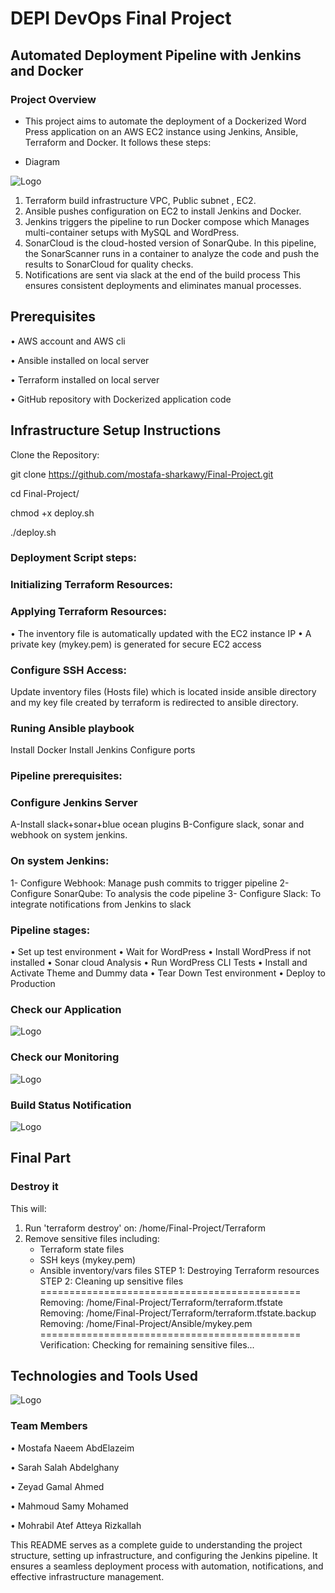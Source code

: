 # DEPI DevOps Final Project

## Automated Deployment Pipeline with Jenkins and Docker

### Project Overview

- This project aims to automate the deployment of a Dockerized Word Press application on an AWS EC2 instance using Jenkins, Ansible, Terraform and Docker. It follows these steps:

- Diagram

![Logo](Terraform/logo.jpeg)



1.	Terraform build infrastructure VPC, Public subnet , EC2.
2.	Ansible pushes configuration on EC2 to install Jenkins and Docker. 
3.	Jenkins triggers the pipeline to run Docker compose which Manages multi-container setups with MySQL and WordPress.
4.	SonarCloud is the cloud-hosted version of SonarQube. In this pipeline, the SonarScanner runs in a container to analyze the code and push the results to SonarCloud for quality checks.
5.	Notifications are sent via slack at the end of the build process
This ensures consistent deployments and eliminates manual processes.

## Prerequisites

•	AWS account and AWS cli

•	Ansible installed on local server

•	Terraform installed on local server

•	GitHub repository with Dockerized application code

## Infrastructure Setup Instructions

Clone the Repository:

git clone https://github.com/mostafa-sharkawy/Final-Project.git

cd Final-Project/

chmod +x deploy.sh

./deploy.sh

### Deployment Script steps:

### Initializing Terraform Resources:

### Applying Terraform Resources:

•	The inventory file is automatically updated with the EC2 instance IP
•	A private key (mykey.pem) is generated for secure EC2 access

### Configure SSH Access:

Update inventory files (Hosts file) which is located inside ansible directory and my key file created by terraform is redirected to ansible directory.

### Runing Ansible playbook
Install Docker
Install Jenkins
Configure ports

### Pipeline prerequisites:

### Configure Jenkins Server
A-Install slack+sonar+blue ocean plugins
B-Configure slack, sonar and webhook on system jenkins.
### On system Jenkins:
1- Configure Webhook: Manage push commits to trigger pipeline
2- Configure SonarQube: To analysis the code pipeline
3- Configure Slack: To integrate notifications from Jenkins to slack
### Pipeline stages:
•	Set up test environment
•	Wait for WordPress
•	Install WordPress if not installed 
•	Sonar cloud Analysis
•	Run WordPress CLI Tests
•	Install and Activate Theme and Dummy data
•	Tear Down Test environment
•	Deploy to Production

### Check our Application
 ![Logo](Terraform/app.PNG)
### Check our Monitoring
![Logo](Terraform/mont.jpg)
### Build Status Notification
 ![Logo](Terraform/net.jpeg)
 
## Final Part

### Destroy it 
This will:
1. Run 'terraform destroy' on: /home/Final-Project/Terraform
2. Remove sensitive files including:
   - Terraform state files
   - SSH keys (mykey.pem)
   - Ansible inventory/vars files
STEP 1: Destroying Terraform resources
STEP 2: Cleaning up sensitive files
=============================================
Removing: /home/Final-Project/Terraform/terraform.tfstate
Removing: /home/Final-Project/Terraform/terraform.tfstate.backup
Removing: /home/Final-Project/Ansible/mykey.pem
=============================================
Verification:
Checking for remaining sensitive files...
## Technologies and Tools Used
 ![Logo](Terraform/table.PNG)

### Team Members

•	Mostafa Naeem AbdElazeim

•	Sarah Salah Abdelghany

•	Zeyad Gamal Ahmed

•	Mahmoud Samy Mohamed

•	Mohrabil Atef Atteya Rizkallah

This README serves as a complete guide to understanding the project structure, setting up infrastructure, and configuring the Jenkins pipeline. It ensures a seamless deployment process with automation, notifications, and effective infrastructure management.

